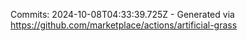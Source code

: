 Commits: 2024-10-08T04:33:39.725Z - Generated via https://github.com/marketplace/actions/artificial-grass
<br>
